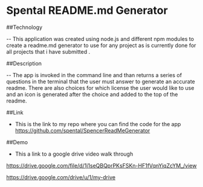 # Spental README.md Generator

##Technology

-- This application was created using node.js and different npm modules to create a readme.md generator to use for any project as is currently done for all projects that i have
submitted .

##Description

-- The app is invoked in the command line and than returns a series of questions in the terminal that the user must answer to generate an accurate readme. There are also choices
for which license the user would like to use and an icon is generated after the choice and added to the top of the readme. 

##Link

- This is the link to my repo where you can find the code for the app
https://github.com/spental/SpencerReadMeGenerator

##Demo

- This a link to a google drive video walk through

https://drive.google.com/file/d/1j1seQBQprPKsFSKn-HF1fVqnYiqZcYM_/view

https://drive.google.com/drive/u/1/my-drive
